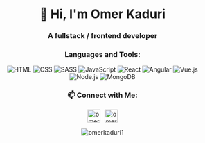 <h1 align="center">👋 Hi, I'm Omer Kaduri</h1>
<h3 align="center">A fullstack / frontend developer</h3>

<h3 align="center">Languages and Tools:</h3>
<p align="center">
  <img src="https://img.icons8.com/color/48/000000/html-5.png" alt="HTML"/>
  <img src="https://img.icons8.com/color/48/000000/css3.png" alt="CSS"/>
  <img src="https://img.icons8.com/color/48/000000/sass.png" alt="SASS"/>
  <img src="https://img.icons8.com/color/48/000000/javascript.png" alt="JavaScript"/>
  <img src="https://img.icons8.com/plasticine/48/000000/react.png" alt="React"/>
  <img src="https://img.icons8.com/color/48/000000/angularjs.png" alt="Angular"/>
  <img src="https://img.icons8.com/color/48/000000/vue-js.png" alt="Vue.js"/>
  <img src="https://img.icons8.com/color/48/000000/nodejs.png" alt="Node.js"/>
  <img src="https://img.icons8.com/color/48/000000/mongodb.png" alt="MongoDB"/>
</p>

<h3 align="center">📫 Connect with Me:</h3>
<p align="center" style="display: flex; justify-content: center; gap: 10px;">
  <a href="https://www.linkedin.com/in/omer-kaduri-293b85215/" target="blank">
    <img align="center" src="https://raw.githubusercontent.com/rahuldkjain/github-profile-readme-generator/master/src/images/icons/Social/linked-in-alt.svg" alt="omer kaduri" height="30" width="30" />
  </a>
  <a href="https://www.facebook.com/omer.kaduri.3/" target="blank">
    <img align="center" src="https://raw.githubusercontent.com/rahuldkjain/github-profile-readme-generator/master/src/images/icons/Social/facebook.svg" alt="omer kaduri" height="30" width="30" />
  </a>
</p>


<p align="center"><img align="center" src="https://github-readme-stats.vercel.app/api/top-langs?username=omerkaduri1&show_icons=true&locale=en&layout=compact" alt="omerkaduri1" /></p>
